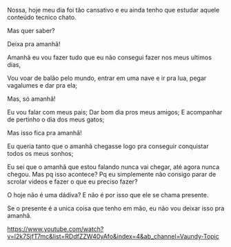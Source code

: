 Nossa, hoje meu dia foi tão cansativo e eu ainda tenho que estudar aquele conteúdo tecnico chato.

Mas quer saber?

Deixa pra amanhã! 

Amanhã eu vou fazer tudo que eu não consegui fazer nos meus ultimos dias, 

Vou voar de balão pelo mundo, entrar em uma nave e ir pra lua, pegar vagalumes e dar pra ela;

Mas, só amanhã!

Eu vou falar com meus pais; 
Dar bom dia pros meus amigos;
E acompanhar de pertinho o dia dos meus gatos;

Mas isso fica pra amanhã!

Eu queria tanto que o amanhã chegasse logo pra conseguir conquistar todos os meus sonhos;

Eu sei que o amanhã que estou falando nunca vai chegar, até agora nunca chegou. Mas pq isso acontece? Pq eu simplemente não consigo parar de scrolar videos e fazer o que eu preciso fazer?

O hoje não é uma dádiva? E não é por isso que ele se chama presente.

Se o presente é a unica coisa que tenho em mão, eu não vou deixar isso pra amanhã. 


https://www.youtube.com/watch?v=l2k7SjfT7mc&list=RDdfZZW40yAfo&index=4&ab_channel=Vaundy-Topic
